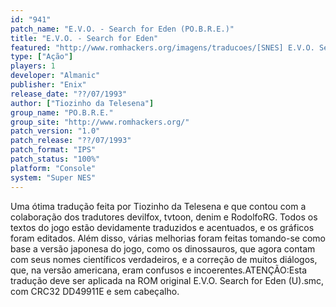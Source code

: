 ```yaml
---
id: "941"
patch_name: "E.V.O. - Search for Eden (PO.B.R.E.)"
title: "E.V.O. - Search for Eden"
featured: "http://www.romhackers.org/imagens/traducoes/[SNES] E.V.O. Search for Eden - POBRE - 1.png"
type: ["Ação"]
players: 1
developer: "Almanic"
publisher: "Enix"
release_date: "??/07/1993"
author: ["Tiozinho da Telesena"]
group_name: "PO.B.R.E."
group_site: "http://www.romhackers.org/"
patch_version: "1.0"
patch_release: "??/07/1993"
patch_format: "IPS"
patch_status: "100%"
platform: "Console"
system: "Super NES"
---
```


Uma ótima tradução feita por Tiozinho da Telesena e que contou com a colaboração dos tradutores devilfox, tvtoon, denim e RodolfoRG. Todos os textos do jogo estão devidamente traduzidos e acentuados, e os gráficos foram editados. Além disso, várias melhorias foram feitas tomando-se como base a versão japonesa do jogo, como os dinossauros, que agora contam com seus nomes científicos verdadeiros, e a correção de muitos diálogos, que, na versão americana, eram confusos e incoerentes.ATENÇÃO:Esta tradução deve ser aplicada na ROM original E.V.O. Search for Eden (U).smc, com CRC32 DD49911E e sem cabeçalho.